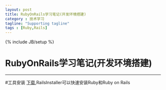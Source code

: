 ```yaml
---
layout: post
title: RubyOnRails学习笔记(开发环境搭建)
category : 技术学习
tagline: "Supporting tagline"
tags : [Ruby,Rails]
---
```

{% include JB/setup %}
# RubyOnRails学习笔记(开发环境搭建)
---

#工具安装
[下载](http://railsinstaller.org/en),RailsInstaller可以快速安装Ruby和Ruby on Rails

<!--break-->